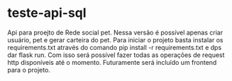 # teste-api-sql
Api para proejto de Rede social pet. Nessa versão é possível apenas criar usuário, pet e gerar carteira do pet.
Para iniciar o projeto basta instalar os requirements.txt através do comando pip install -r requirements.txt e dps dar flask run. Com isso será possível fazer todas as operações de request http disponíveis até o momento. Futuramente será incluído um frontend para o projeto.
